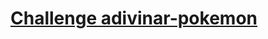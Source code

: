 # [Challenge adivinar-pokemon](https://github.com/goncy/interview-challenges/tree/main/proyectos-take-home/adivinar-pokemon)

